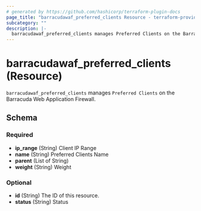 ```yaml
---
# generated by https://github.com/hashicorp/terraform-plugin-docs
page_title: "barracudawaf_preferred_clients Resource - terraform-provider-barracudawaf"
subcategory: ""
description: |-
  barracudawaf_preferred_clients manages Preferred Clients on the Barracuda Web Application Firewall.
---
```


# barracudawaf_preferred_clients (Resource)

`barracudawaf_preferred_clients` manages `Preferred Clients` on the Barracuda Web Application Firewall.



<!-- schema generated by tfplugindocs -->
## Schema

### Required

- **ip_range** (String) Client IP Range
- **name** (String) Preferred Clients Name
- **parent** (List of String)
- **weight** (String) Weight

### Optional

- **id** (String) The ID of this resource.
- **status** (String) Status


